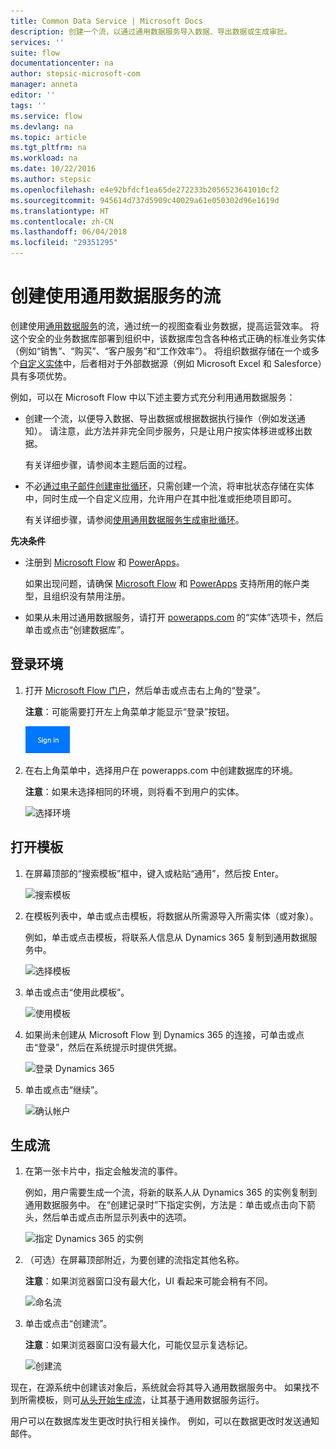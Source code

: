 ```yaml
---
title: Common Data Service | Microsoft Docs
description: 创建一个流，以通过通用数据服务导入数据、导出数据或生成审批。
services: ''
suite: flow
documentationcenter: na
author: stepsic-microsoft-com
manager: anneta
editor: ''
tags: ''
ms.service: flow
ms.devlang: na
ms.topic: article
ms.tgt_pltfrm: na
ms.workload: na
ms.date: 10/22/2016
ms.author: stepsic
ms.openlocfilehash: e4e92bfdcf1ea65de272233b2056523641010cf2
ms.sourcegitcommit: 945614d737d5909c40029a61e050302d96e1619d
ms.translationtype: HT
ms.contentlocale: zh-CN
ms.lasthandoff: 06/04/2018
ms.locfileid: "29351295"
---
```

# <a name="create-a-flow-that-uses-the-common-data-service"></a>创建使用通用数据服务的流
创建使用[通用数据服务](https://powerapps.microsoft.com/tutorials/data-platform-intro/)的流，通过统一的视图查看业务数据，提高运营效率。 将这个安全的业务数据库部署到组织中，该数据库包含各种格式正确的标准业务实体（例如“销售”、“购买”、“客户服务”和“工作效率”）。 将组织数据存储在一个或多个[自定义实体](https://powerapps.microsoft.com/tutorials/data-platform-create-entity/)中，后者相对于外部数据源（例如 Microsoft Excel 和 Salesforce）具有多项优势。

例如，可以在 Microsoft Flow 中以下述主要方式充分利用通用数据服务：

* 创建一个流，以便导入数据、导出数据或根据数据执行操作（例如发送通知）。 请注意，此方法并非完全同步服务，只是让用户按实体移进或移出数据。
  
    有关详细步骤，请参阅本主题后面的过程。
* 不必[通过电子邮件创建审批循环](wait-for-approvals.md)，只需创建一个流，将审批状态存储在实体中，同时生成一个自定义应用，允许用户在其中批准或拒绝项目即可。
  
    有关详细步骤，请参阅[使用通用数据服务生成审批循环](common-data-model-approve.md)。

**先决条件**

* 注册到 [Microsoft Flow](https://flow.microsoft.com) 和 [PowerApps](https://web.powerapps.com)。
  
    如果出现问题，请确保 [Microsoft Flow](sign-up-sign-in.md) 和 [PowerApps](https://powerapps.microsoft.com/tutorials/signup-for-powerapps/) 支持所用的帐户类型，且组织没有禁用注册。
* 如果从未用过通用数据服务，请打开 [powerapps.com](https://web.powerapps.com/#/entities) 的“实体”选项卡，然后单击或点击“创建数据库”。

## <a name="sign-in-to-your-environment"></a>登录环境
1. 打开 [Microsoft Flow 门户](https://flow.microsoft.com)，然后单击或点击右上角的“登录”。
   
    **注意**：可能需要打开左上角菜单才能显示“登录”按钮。
   
    ![登录](./media/common-data-model-intro/signin-flow.png)
2. 在右上角菜单中，选择用户在 powerapps.com 中创建数据库的环境。
   
    **注意**：如果未选择相同的环境，则将看不到用户的实体。
   
    ![选择环境](./media/common-data-model-intro/select-environment.png)

## <a name="open-a-template"></a>打开模板
1. 在屏幕顶部的“搜索模板”框中，键入或粘贴“通用”，然后按 Enter。
   
    ![搜索模板](./media/common-data-model-intro/template-search.png)
2. 在模板列表中，单击或点击模板，将数据从所需源导入所需实体（或对象）。
   
    例如，单击或点击模板，将联系人信息从 Dynamics 365 复制到通用数据服务中。
   
    ![选择模板](./media/common-data-model-intro/choose-template.png)
3. 单击或点击“使用此模板”。
   
    ![使用模板](./media/common-data-model-intro/use-template.png)
4. 如果尚未创建从 Microsoft Flow 到 Dynamics 365 的连接，可单击或点击“登录”，然后在系统提示时提供凭据。
   
    ![登录 Dynamics 365](./media/common-data-model-intro/dynamics-signin.png)
5. 单击或点击“继续”。
   
    ![确认帐户](./media/common-data-model-intro/confirm-accounts.png)

## <a name="build-your-flow"></a>生成流
1. 在第一张卡片中，指定会触发流的事件。
   
    例如，用户需要生成一个流，将新的联系人从 Dynamics 365 的实例复制到通用数据服务中。 在“创建记录时”下指定实例，方法是：单击或点击向下箭头，然后单击或点击所显示列表中的选项。
   
    ![指定 Dynamics 365 的实例](./media/common-data-model-intro/specify-instance.png)
2. （可选）在屏幕顶部附近，为要创建的流指定其他名称。
   
    **注意**：如果浏览器窗口没有最大化，UI 看起来可能会稍有不同。
   
    ![命名流](./media/common-data-model-intro/name-flow.png)
3. 单击或点击“创建流”。
   
    **注意**：如果浏览器窗口没有最大化，可能仅显示复选标记。
   
    ![创建流](./media/common-data-model-intro/create-flow.png)

现在，在源系统中创建该对象后，系统就会将其导入通用数据服务中。 如果找不到所需模板，则可[从头开始生成流](get-started-logic-flow.md)，让其基于通用数据服务运行。

用户可以在数据库发生更改时执行相关操作。 例如，可以在数据更改时发送通知邮件。


